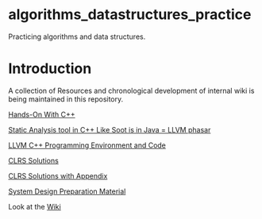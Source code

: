# algorithms_datastructures_practice
Practicing algorithms and data structures.

# Introduction
A collection of Resources and chronological development of internal wiki is being maintained in this repository.

[Hands-On With C++](https://github.com/aksinghdce/algorithms_datastructures_system_design/tree/master/C%2B%2B)

[Static Analysis tool in C++ Like Soot is in Java = LLVM phasar](https://phasar.org/)

[LLVM C++ Programming Environment and Code](https://github.com/aksinghdce/Clang-in-Docker)

[CLRS Solutions](https://walkccc.github.io/CLRS/Chap13/13.1/)

[CLRS Solutions with Appendix](http://sites.math.rutgers.edu/~ajl213/CLRS/CLRS.html)

[System Design Preparation Material](https://leetcode.com/discuss/interview-question/system-design/276595/System-Design-Preparation-Materials)

Look at the [Wiki](https://github.com/aksinghdce/algorithms_datastructures_practice/wiki)
